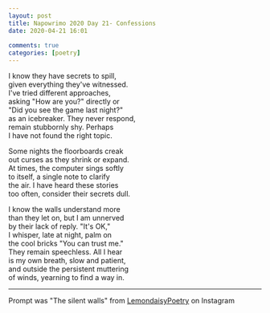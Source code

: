 ```yaml
---  
layout: post  
title: Napowrimo 2020 Day 21- Confessions  
date: 2020-04-21 16:01  
  
comments: true  
categories: [poetry]  
---  
```

I know they have secrets to spill,  
given everything they've witnessed.  
I've tried different approaches,  
asking "How are you?" directly or  
"Did you see the game last night?"  
as an icebreaker. They never respond,  
remain stubbornly shy. Perhaps  
I have not found the right topic.  

Some nights the floorboards creak  
out curses as they shrink or expand.  
At times, the computer sings softly  
to itself, a single note to clarify  
the air. I have heard these stories  
too often, consider their secrets dull.  

I know the walls understand more  
than they let on, but I am unnerved  
by their lack of reply. "It's OK,"  
I whisper, late at night, palm on  
the cool bricks "You can trust me."  
They remain speechless. All I hear  
is my own breath, slow and patient,  
and outside the persistent muttering  
of winds, yearning to find a way in.  

***  

Prompt was "The silent walls" from <a href="https://www.instagram.com/lemondaisypoetry/">LemondaisyPoetry</a> on Instagram  

